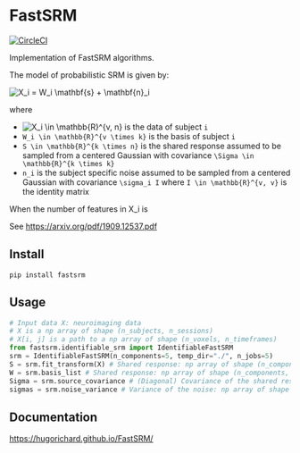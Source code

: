# FastSRM

[![CircleCI](https://circleci.com/gh/hugorichard/FastSRM.svg?style=svg)](https://circleci.com/gh/hugorichard/FastSRM)

Implementation of FastSRM algorithms.


The model of probabilistic SRM is given by:

<img src="https://latex.codecogs.com/svg.image?X_i&space;=&space;W_i&space;\mathbf{s}&space;&plus;&space;\mathbf{n}_i&space;" title="X_i = W_i \mathbf{s} + \mathbf{n}_i " />

where 
* <img src="https://latex.codecogs.com/svg.image?X_i&space;\in&space;\mathbb{R}^{v,&space;n}&space;" title="X_i \in \mathbb{R}^{v, n} " /> is the data of subject `i`
* `W_i \in \mathbb{R}^{v \times k}` is the basis of subject `i`
* `S \in \mathbb{R}^{k \times n}` is the shared response assumed to be sampled from a centered Gaussian with covariance `\Sigma \in \mathbb{R}^{k \times k}`
* `n_i` is  the subject specific noise assumed to be sampled from a centered Gaussian with covariance `\sigma_i I` where `I \in \mathbb{R}^{v, v}` is the identity matrix

When the number of features in X_i is 


See https://arxiv.org/pdf/1909.12537.pdf

Install
---------

`pip install fastsrm`

Usage
--------
```python
# Input data X: neuroimaging data 
# X is a np array of shape (n_subjects, n_sessions)
# X[i, j] is a path to a np array of shape (n_voxels, n_timeframes)
from fastsrm.identifiable_srm import IdentifiableFastSRM
srm = IdentifiableFastSRM(n_components=5, temp_dir="./", n_jobs=5)
S = srm.fit_transform(X) # Shared response: np array of shape (n_components, n_timeframes)
W = srm.basis_list # Shared response: np array of shape (n_components, n_timeframes)
Sigma = srm.source_covariance # (Diagonal) Covariance of the shared response: np array of shape (n_components,)
sigmas = srm.noise_variance # Variance of the noise: np array of shape (n_subjects)

```
Documentation
--------------

https://hugorichard.github.io/FastSRM/
